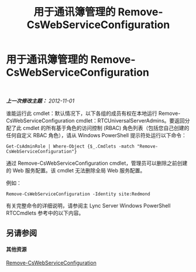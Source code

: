 ﻿---
title: 用于通讯簿管理的 Remove-CsWebServiceConfiguration
TOCTitle: 用于通讯簿管理的 Remove-CsWebServiceConfiguration
ms:assetid: 91947cad-5cdd-41b9-83e1-650703c55879
ms:mtpsurl: https://technet.microsoft.com/zh-cn/library/Gg429713(v=OCS.15)
ms:contentKeyID: 49313610
ms.date: 05/19/2016
mtps_version: v=OCS.15
ms.translationtype: HT
---

# 用于通讯簿管理的 Remove-CsWebServiceConfiguration

 

_**上一次修改主题：** 2012-11-01_

谁能运行此 cmdlet：默认情况下，以下各组的成员有权在本地运行 Remove-CsWebServiceConfiguration cmdlet：RTCUniversalServerAdmins。要返回分配了此 cmdlet 的所有基于角色的访问控制 (RBAC) 角色列表（包括您自己创建的任何自定义 RBAC 角色），请从 Windows PowerShell 提示符处运行以下命令：

    Get-CsAdminRole | Where-Object {$_.Cmdlets -match "Remove-CsWebServiceConfiguration"}

通过 Remove-CsWebServiceConfiguration cmdlet，管理员可以删除之前创建的 Web 服务配置。该 cmdlet 无法删除全局 Web 服务配置。

例如：

    Remove-CsWebServiceConfiguration -Identity site:Redmond

有关完整命令的详细说明，请参阅主 Lync Server Windows PowerShell RTCCmdlets 参考中的以下内容。

## 另请参阅

#### 其他资源

[Remove-CsWebServiceConfiguration](remove-cswebserviceconfiguration.md)

